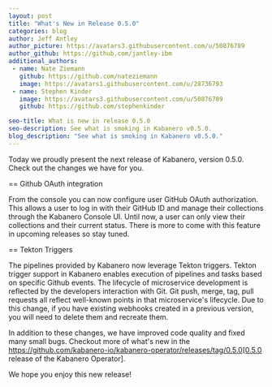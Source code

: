```yaml
---
layout: post
title: "What's New in Release 0.5.0"
categories: blog
author: Jeff Antley
author_picture: https://avatars3.githubusercontent.com/u/50876789
author_github: https://github.com/jantley-ibm
additional_authors:
 - name: Nate Ziemann
   github: https://github.com/nateziemann
   image: https://avatars1.githubusercontent.com/u/28736793
 - name: Stephen Kinder
   image: https://avatars3.githubusercontent.com/u/50876789
   github: https://github.com/stephenkinder

seo-title: What is new in release 0.5.0
seo-description: See what is smoking in Kabanero v0.5.0.
blog_description: "See what is smoking in Kabanero v0.5.0."
---
```


Today we proudly present the next release of Kabanero, version 0.5.0. Check out the changes we have for you.

== Github OAuth integration

From the console you can now configure user GitHub OAuth authorization. This allows a user to log in with their GitHub ID and manage their collections through the Kabanero Console UI. Until now, a user can only view their collections and their current status. There is more to come with this feature in upcoming releases so stay tuned.

== Tekton Triggers

The pipelines provided by Kabanero now leverage Tekton triggers.   Tekton trigger support in Kabanero enables execution of pipelines and tasks based on specific Github events. The lifecycle of microservice development is reflected by the developers interaction with Git. Git push, merge, tag, pull requests all reflect well-known points in that microservice's lifecycle. Due to this change, if you have existing webhooks created in a previous version, you will need to delete them and recreate them.

In addition to these changes, we have improved code quality and fixed many small bugs. Checkout more of what's new in the https://github.com/kabanero-io/kabanero-operator/releases/tag/0.5.0[0.5.0 release of the Kabanero Operator].

We hope you enjoy this new release!
